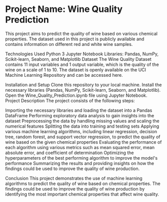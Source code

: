 <h1>Project Name: Wine Quality Prediction</h1>
This project aims to predict the quality of wine based on various chemical properties. The dataset used in this project is publicly available and contains information on different red and white wine samples.

Technologies Used
Python 3
Jupyter Notebook
Libraries: Pandas, NumPy, Scikit-learn, Seaborn, and Matplotlib
Dataset
The Wine Quality Dataset contains 11 input variables and 1 output variable, which is the quality of the wine on a scale of 1 to 10. The dataset is openly available on the UCI Machine Learning Repository and can be accessed here.

Installation and Setup
Clone this repository to your local machine.
Install the necessary libraries (Pandas, NumPy, Scikit-learn, Seaborn, and Matplotlib).
Open the Wine_Quality_Prediction.ipynb file using Jupyter Notebook.
Project Description
The project consists of the following steps:

Importing the necessary libraries and loading the dataset into a Pandas DataFrame
Performing exploratory data analysis to gain insights into the dataset
Preprocessing the data by handling missing values and scaling the numerical features
Splitting the data into training and testing sets
Applying various machine learning algorithms, including linear regression, decision tree, random forest, and support vector regression, to predict the quality of wine based on the given chemical properties
Evaluating the performance of each algorithm using various metrics such as mean squared error, mean absolute error, and coefficient of determination
Optimizing the hyperparameters of the best performing algorithm to improve the model's performance
Summarizing the results and providing insights on how the findings could be used to improve the quality of wine production.


Conclusion
This project demonstrates the use of machine learning algorithms to predict the quality of wine based on chemical properties. The findings could be used to improve the quality of wine production by identifying the most important chemical properties that affect wine quality.
